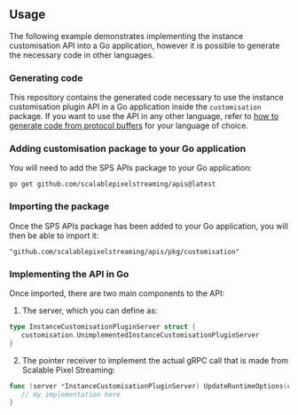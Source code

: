## Usage

The following example demonstrates implementing the instance customisation API into a Go application, however it is possible to generate the necessary code in other languages.

### Generating code

This repository contains the generated code necessary to use the instance customisation plugin API in a Go application inside the `customisation` package. If you want to use the API in any other language, refer to [how to generate code from protocol buffers](https://protobuf.dev/reference/) for your language of choice.

### Adding customisation package to your Go application

You will need to add the SPS APIs package to your Go application:

```
go get github.com/scalablepixelstreaming/apis@latest
```

### Importing the package

Once the SPS APIs package has been added to your Go application, you will then be able to import it:

```
"github.com/scalablepixelstreaming/apis/pkg/customisation"
```

### Implementing the API in Go

Once imported, there are two main components to the API:

1) The server, which you can define as:

```go
type InstanceCustomisationPluginServer struct {
   customisation.UnimplementedInstanceCustomisationPluginServer
}
```

2) The pointer receiver to implement the actual gRPC call that is made from Scalable Pixel Streaming:

```go
func (server *InstanceCustomisationPluginServer) UpdateRuntimeOptions(ctx context.Context, req *customisation.UpdateRuntimeOptionsRequest) (*customisation.UpdateRuntimeOptionsResponse, error) {
   // my implementation here
}
```
